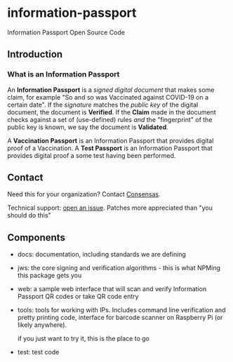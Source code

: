 # information-passport 
Information Passport Open Source Code

## Introduction
### What is an Information Passport

An **Information Passport** is a _signed digital document_ that makes some claim,
for example "So and so was Vaccinated against COVID-19 on a certain date".
If the _signature_ matches the _public key_ of the digital document, the
document is **Verified**.
If the **Claim** made in the document checks against a set of (use-defined) rules
_and_ the "fingerprint" of the public key is known, we say the document is
**Validated**.

A **Vaccination Passport** is an Information Passport that 
provides digital proof of a Vaccination.
A **Test Passport** is an Information Passport that provides
digital proof a some test having been performed.

## Contact

Need this for your organization?
Contact [Consensas](mailto:ryan@consensas.com).

Technical support: 
[open an issue](https://github.com/Consensas/information-passport/issues).
Patches more appreciated than "you should do this"

## Components

* docs: documentation, including standards we are defining

* jws: the core signing and verification algorithms -
  this is what NPMing this package gets you

* web: a sample web interface that will scan and verify
  Information Passport QR codes or take QR code entry

* tools: tools for working with IPs. Includes command line
  verification and pretty printing code, interface for 
  barcode scanner on Raspberry Pi (or likely anywhere).

  if you just want to try it, this is the place to go

* test: test code

